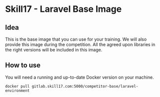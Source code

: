 # Skill17 - Laravel Base Image

## Idea
This is the base image that you can use for your training. We will also provide this image during the competition.
All the agreed upon libraries in the right versions will be included in this image.

## How to use
You will need a running and up-to-date Docker version on your machine.

```
docker pull gitlab.skill17.com:5000/competitor-base/laravel-environment
```
